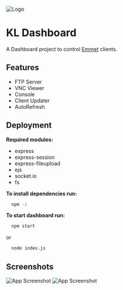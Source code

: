![Logo](https://i.imgur.com/yTeogCq.png)


# KL Dashboard

A Dashboard project to control [Emmet](https://github.com/WicherK/Emmet) clients.




## Features

- FTP Server
- VNC Viewer
- Console
- Client Updater
- AutoRefresh


## Deployment

**Required modules:**
- express
- express-session
- express-fileupload
- ejs
- socket.io
- fs

**To install dependencies run:**

```bash
  npm -i
```

**To start dashboard run:**

```bash
  npm start
```
or
```bash
  node index.js
```



## Screenshots

![App Screenshot](https://i.imgur.com/RPLq5we.png)
![App Screenshot](https://i.imgur.com/VAZycU6.png)

